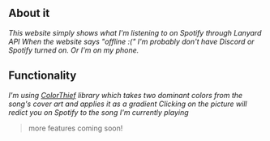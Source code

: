 ## About it
*This website simply shows what I'm listening to on Spotify through Lanyard API*
*When the website says "offline :(" I'm probably don't have Discord or Spotify turned on. Or I'm on my phone.*

## Functionality
*I'm using [ColorThief](https://cdnjs.cloudflare.com/ajax/libs/color-thief/2.3.0/color-thief.umd.js) library which takes two dominant colors from the song's cover art and applies it as a gradient*
*Clicking on the picture will redict you on Spotify to the song I'm currently playing*
> more features coming soon!
